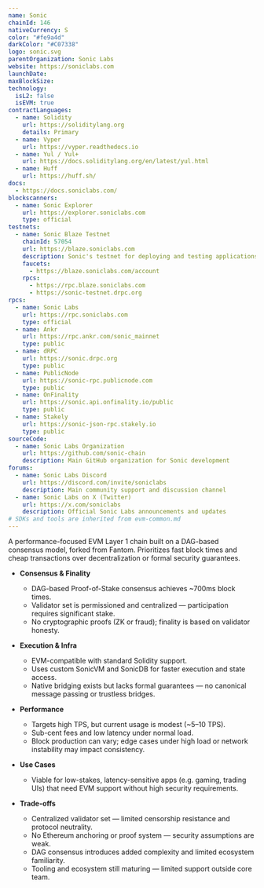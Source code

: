 ```yaml
---
name: Sonic
chainId: 146
nativeCurrency: S
color: "#fe9a4d"
darkColor: "#C07338"
logo: sonic.svg
parentOrganization: Sonic Labs
website: https://soniclabs.com
launchDate: 
maxBlockSize: 
technology:
  isL2: false
  isEVM: true
contractLanguages:
  - name: Solidity
    url: https://soliditylang.org
    details: Primary
  - name: Vyper
    url: https://vyper.readthedocs.io
  - name: Yul / Yul+
    url: https://docs.soliditylang.org/en/latest/yul.html
  - name: Huff
    url: https://huff.sh/
docs:
  - https://docs.soniclabs.com/
blockscanners:
  - name: Sonic Explorer
    url: https://explorer.soniclabs.com
    type: official
testnets:
  - name: Sonic Blaze Testnet
    chainId: 57054
    url: https://blaze.soniclabs.com
    description: Sonic's testnet for deploying and testing applications on the high-performance Sonic blockchain.
    faucets:
      - https://blaze.soniclabs.com/account
    rpcs:
      - https://rpc.blaze.soniclabs.com
      - https://sonic-testnet.drpc.org
rpcs:
  - name: Sonic Labs
    url: https://rpc.soniclabs.com
    type: official
  - name: Ankr
    url: https://rpc.ankr.com/sonic_mainnet
    type: public
  - name: dRPC
    url: https://sonic.drpc.org
    type: public
  - name: PublicNode
    url: https://sonic-rpc.publicnode.com
    type: public
  - name: OnFinality
    url: https://sonic.api.onfinality.io/public
    type: public
  - name: Stakely
    url: https://sonic-json-rpc.stakely.io
    type: public
sourceCode:
  - name: Sonic Labs Organization
    url: https://github.com/sonic-chain
    description: Main GitHub organization for Sonic development
forums:
  - name: Sonic Labs Discord
    url: https://discord.com/invite/soniclabs
    description: Main community support and discussion channel
  - name: Sonic Labs on X (Twitter)  
    url: https://x.com/soniclabs
    description: Official Sonic Labs announcements and updates
# SDKs and tools are inherited from evm-common.md
---
```


A performance-focused EVM Layer 1 chain built on a DAG-based consensus model, forked from Fantom. Prioritizes fast block times and cheap transactions over decentralization or formal security guarantees.

- **Consensus & Finality**  
  - DAG-based Proof-of-Stake consensus achieves ~700ms block times.  
  - Validator set is permissioned and centralized — participation requires significant stake.  
  - No cryptographic proofs (ZK or fraud); finality is based on validator honesty.

- **Execution & Infra**  
  - EVM-compatible with standard Solidity support.  
  - Uses custom SonicVM and SonicDB for faster execution and state access.  
  - Native bridging exists but lacks formal guarantees — no canonical message passing or trustless bridges.

- **Performance**  
  - Targets high TPS, but current usage is modest (~5–10 TPS).  
  - Sub-cent fees and low latency under normal load.  
  - Block production can vary; edge cases under high load or network instability may impact consistency.

- **Use Cases**  
  - Viable for low-stakes, latency-sensitive apps (e.g. gaming, trading UIs) that need EVM support without high security requirements.

- **Trade-offs**  
  - Centralized validator set — limited censorship resistance and protocol neutrality.  
  - No Ethereum anchoring or proof system — security assumptions are weak.  
  - DAG consensus introduces added complexity and limited ecosystem familiarity.  
  - Tooling and ecosystem still maturing — limited support outside core team.